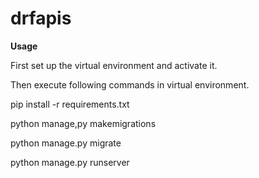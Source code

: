 # drfapis

**Usage**

First set up the virtual environment and activate it.

Then execute following commands in virtual environment.

pip install -r requirements.txt

python manage,py makemigrations

python manage.py migrate

python manage.py runserver
